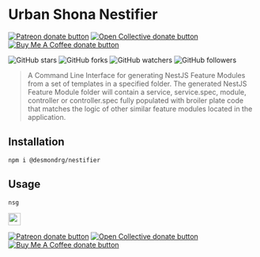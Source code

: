 
# Urban Shona Nestifier  
  
<span class="badge-patreon">  
<a href="https://patreon.com/desmondrg" title="Donate to this project using Patreon"><img src="https://img.shields.io/badge/patreon-donate-yellow.svg" alt="Patreon donate button" /></a>  
</span>  
<span class="badge-opencollective">  
<a href="https://opencollective.com/desmondrg" title="Donate to this project using Open Collective"><img src="https://img.shields.io/badge/open%20collective-donate-yellow.svg" alt="Open Collective donate button" /></a>  
</span>  
<span class="badge-buymeacoffee">  
<a href="https://buymeacoffee.com/desmondrg" title="Donate to this project using Buy Me A Coffee"><img src="https://img.shields.io/badge/buy%20me%20a%20coffee-donate-yellow.svg" alt="Buy Me A Coffee donate button" /></a>  
</span>  
  
    
  
![GitHub stars](https://img.shields.io/github/stars/desmondrg/stack-synergy-cli?style=social) ![GitHub forks](https://img.shields.io/github/forks/desmondrg/stack-synergy-cli?style=social) ![GitHub watchers](https://img.shields.io/github/watchers/desmondrg/stack-synergy-cli?style=social)          ![GitHub followers](https://img.shields.io/github/followers/desmondrg?style=social)  
  
  
> A Command Line Interface for generating NestJS Feature Modules from a set of templates in a specified folder. The generated NestJS Feature Module folder will contain a service, service.spec, module, controller or controller.spec fully populated with broiler plate code that matches the logic of other similar feature modules located in the application.   
## Installation  
  
```shell  
npm i @desmondrg/nestifier  
```  
  
## Usage  
  
```shell script
nsg 
```  
    
  
<p>  
<a href="https://www.facebook.com/Urban-Shona-Tech-108261054866985/"><img src="https://img.shields.io/badge/Facebook-1877F2?style=for-the-badge&logo=facebook&logoColor=white" height=25></a>   
</p>  
  
<span class="badge-patreon">  
<a href="https://patreon.com/desmondrg" title="Donate to this project using Patreon"><img src="https://img.shields.io/badge/patreon-donate-yellow.svg" alt="Patreon donate button" /></a>  
</span>  
<span class="badge-opencollective">  
<a href="https://opencollective.com/desmondrg" title="Donate to this project using Open Collective"><img src="https://img.shields.io/badge/open%20collective-donate-yellow.svg" alt="Open Collective donate button" /></a>  
</span>  
<span class="badge-buymeacoffee">  
<a href="https://buymeacoffee.com/desmondrg" title="Donate to this project using Buy Me A Coffee"><img src="https://img.shields.io/badge/buy%20me%20a%20coffee-donate-yellow.svg" alt="Buy Me A Coffee donate button" /></a>  
</span>